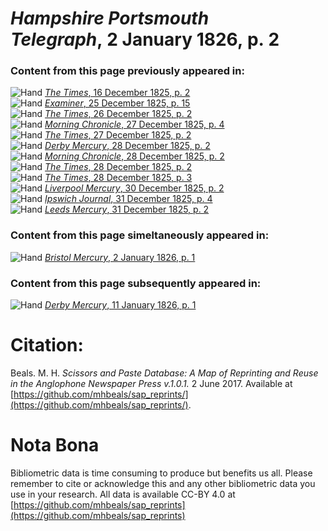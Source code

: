 # *Hampshire Portsmouth Telegraph*, 2 January 1826, p. 2  
  
### Content from this page previously appeared in:  
![Hand](http://scissorsandpaste.net/wp-content/uploads/2017/06/smallhandpointer.png) [*The Times*, 16 December 1825, p. 2](https://mhbeals.github.io/sap_html/The-Times/The-Times-16-December-1825-p-2)  
![Hand](http://scissorsandpaste.net/wp-content/uploads/2017/06/smallhandpointer.png) [*Examiner*, 25 December 1825, p. 15](https://mhbeals.github.io/sap_html/Examiner/Examiner-25-December-1825-p-15)  
![Hand](http://scissorsandpaste.net/wp-content/uploads/2017/06/smallhandpointer.png) [*The Times*, 26 December 1825, p. 2](https://mhbeals.github.io/sap_html/The-Times/The-Times-26-December-1825-p-2)  
![Hand](http://scissorsandpaste.net/wp-content/uploads/2017/06/smallhandpointer.png) [*Morning Chronicle*, 27 December 1825, p. 4](https://mhbeals.github.io/sap_html/Morning-Chronicle/Morning-Chronicle-27-December-1825-p-4)  
![Hand](http://scissorsandpaste.net/wp-content/uploads/2017/06/smallhandpointer.png) [*The Times*, 27 December 1825, p. 2](https://mhbeals.github.io/sap_html/The-Times/The-Times-27-December-1825-p-2)  
![Hand](http://scissorsandpaste.net/wp-content/uploads/2017/06/smallhandpointer.png) [*Derby Mercury*, 28 December 1825, p. 2](https://mhbeals.github.io/sap_html/Derby-Mercury/Derby-Mercury-28-December-1825-p-2)  
![Hand](http://scissorsandpaste.net/wp-content/uploads/2017/06/smallhandpointer.png) [*Morning Chronicle*, 28 December 1825, p. 2](https://mhbeals.github.io/sap_html/Morning-Chronicle/Morning-Chronicle-28-December-1825-p-2)  
![Hand](http://scissorsandpaste.net/wp-content/uploads/2017/06/smallhandpointer.png) [*The Times*, 28 December 1825, p. 2](https://mhbeals.github.io/sap_html/The-Times/The-Times-28-December-1825-p-2)  
![Hand](http://scissorsandpaste.net/wp-content/uploads/2017/06/smallhandpointer.png) [*The Times*, 28 December 1825, p. 3](https://mhbeals.github.io/sap_html/The-Times/The-Times-28-December-1825-p-3)  
![Hand](http://scissorsandpaste.net/wp-content/uploads/2017/06/smallhandpointer.png) [*Liverpool Mercury*, 30 December 1825, p. 2](https://mhbeals.github.io/sap_html/Liverpool-Mercury/Liverpool-Mercury-30-December-1825-p-2)  
![Hand](http://scissorsandpaste.net/wp-content/uploads/2017/06/smallhandpointer.png) [*Ipswich Journal*, 31 December 1825, p. 4](https://mhbeals.github.io/sap_html/Ipswich-Journal/Ipswich-Journal-31-December-1825-p-4)  
![Hand](http://scissorsandpaste.net/wp-content/uploads/2017/06/smallhandpointer.png) [*Leeds Mercury*, 31 December 1825, p. 2](https://mhbeals.github.io/sap_html/Leeds-Mercury/Leeds-Mercury-31-December-1825-p-2)  
  
### Content from this page simeltaneously appeared in:  
![Hand](http://scissorsandpaste.net/wp-content/uploads/2017/06/smallhandpointer.png) [*Bristol Mercury*, 2 January 1826, p. 1](https://mhbeals.github.io/sap_html/Bristol-Mercury/Bristol-Mercury-2-January-1826-p-1)  
  
### Content from this page subsequently appeared in:  
![Hand](http://scissorsandpaste.net/wp-content/uploads/2017/06/smallhandpointer.png) [*Derby Mercury*, 11 January 1826, p. 1](https://mhbeals.github.io/sap_html/Derby-Mercury/Derby-Mercury-11-January-1826-p-1)  


# Citation: 

Beals. M. H. *Scissors and Paste Database: A Map of Reprinting and Reuse in the Anglophone Newspaper Press v.1.0.1.* 2 June 2017. Available at [https://github.com/mhbeals/sap_reprints/](https://github.com/mhbeals/sap_reprints/). 

# Nota Bona

Bibliometric data is time consuming to produce but benefits us all. Please remember to cite or acknowledge this and any other bibliometric data you use in your research. All data is available CC-BY 4.0 at [https://github.com/mhbeals/sap_reprints](https://github.com/mhbeals/sap_reprints)